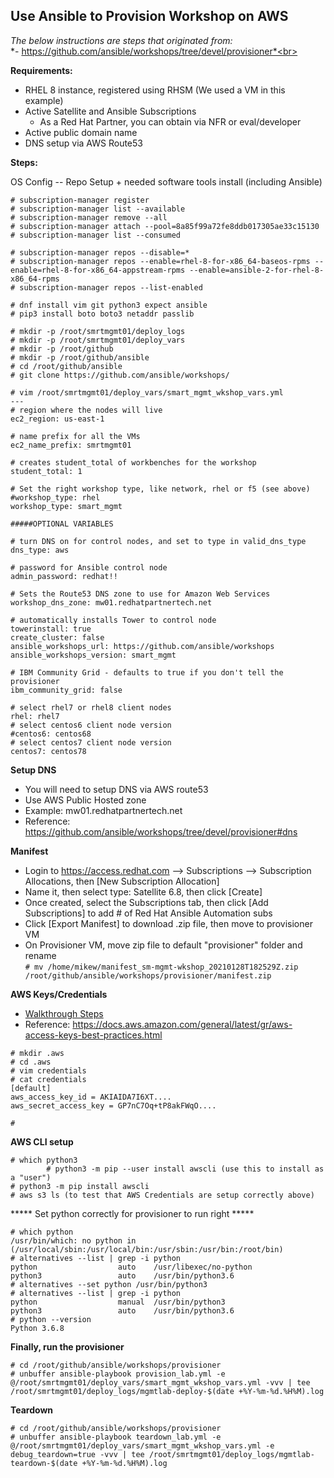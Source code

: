 ## Use Ansible to Provision Workshop on AWS

*The below instructions are steps that originated from:*<br>
*- https://github.com/ansible/workshops/tree/devel/provisioner*<br>



**Requirements:**
- RHEL 8 instance, registered using RHSM (We used a VM in this example)
- Active Satellite and Ansible Subscriptions
    - As a Red Hat Partner, you can obtain via NFR or eval/developer
- Active public domain name
- DNS setup via AWS Route53 

**Steps:**
 
OS Config -- Repo Setup + needed software tools install (including Ansible)
```
# subscription-manager register
# subscription-manager list --available
# subscription-manager remove --all
# subscription-manager attach --pool=8a85f99a72fe8ddb017305ae33c15130
# subscription-manager list --consumed

# subscription-manager repos --disable=*
# subscription-manager repos --enable=rhel-8-for-x86_64-baseos-rpms --enable=rhel-8-for-x86_64-appstream-rpms --enable=ansible-2-for-rhel-8-x86_64-rpms
# subscription-manager repos --list-enabled

# dnf install vim git python3 expect ansible
# pip3 install boto boto3 netaddr passlib 

# mkdir -p /root/smrtmgmt01/deploy_logs
# mkdir -p /root/smrtmgmt01/deploy_vars
# mkdir -p /root/github
# mkdir -p /root/github/ansible
# cd /root/github/ansible
# git clone https://github.com/ansible/workshops/
 
# vim /root/smrtmgmt01/deploy_vars/smart_mgmt_wkshop_vars.yml
---
# region where the nodes will live
ec2_region: us-east-1

# name prefix for all the VMs
ec2_name_prefix: smrtmgmt01

# creates student_total of workbenches for the workshop
student_total: 1

# Set the right workshop type, like network, rhel or f5 (see above)
#workshop_type: rhel
workshop_type: smart_mgmt

#####OPTIONAL VARIABLES

# turn DNS on for control nodes, and set to type in valid_dns_type
dns_type: aws

# password for Ansible control node
admin_password: redhat!!

# Sets the Route53 DNS zone to use for Amazon Web Services
workshop_dns_zone: mw01.redhatpartnertech.net

# automatically installs Tower to control node
towerinstall: true
create_cluster: false
ansible_workshops_url: https://github.com/ansible/workshops
ansible_workshops_version: smart_mgmt

# IBM Community Grid - defaults to true if you don't tell the provisioner
ibm_community_grid: false

# select rhel7 or rhel8 client nodes
rhel: rhel7
# select centos6 client node version
#centos6: centos68
# select centos7 client node version
centos7: centos78

```

**Setup DNS** 
- You will need to setup DNS via AWS route53
- Use AWS Public Hosted zone
- Example: mw01.redhatpartnertech.net
- Reference: https://github.com/ansible/workshops/tree/devel/provisioner#dns

**Manifest**
- Login to https://access.redhat.com --> Subscriptions --> Subscription Allocations, then [New Subscription Allocation]
- Name it, then select type: Satellite 6.8, then click [Create]
- Once created, select the Subscriptions tab, then click [Add Subscriptions] to add # of Red Hat Ansible Automation subs
- Click [Export Manifest] to download .zip file, then move to provisioner VM
- On Provisioner VM, move zip file to default "provisioner" folder and rename<br>
```# mv /home/mikew/manifest_sm-mgmt-wkshop_20210128T182529Z.zip /root/github/ansible/workshops/provisioner/manifest.zip```

**AWS Keys/Credentials**
- [Walkthrough Steps](https://github.com/ansible/workshops/blob/devel/docs/aws-directions/AWSHELP.md)
- Reference: https://docs.aws.amazon.com/general/latest/gr/aws-access-keys-best-practices.html
```# cd ~/
# mkdir .aws
# cd .aws
# vim credentials 
# cat credentials
[default]
aws_access_key_id = AKIAIDA7I6XT....
aws_secret_access_key = GP7nC7Oq+tP8akFWqO....

#
```

**AWS CLI setup**
```
# which python3
        # python3 -m pip --user install awscli (use this to install as a "user")
# python3 -m pip install awscli
# aws s3 ls (to test that AWS Credentials are setup correctly above)
```
***** Set python correctly for provisioner to run right *****
```
# which python
/usr/bin/which: no python in (/usr/local/sbin:/usr/local/bin:/usr/sbin:/usr/bin:/root/bin)
# alternatives --list | grep -i python
python              	auto  	/usr/libexec/no-python
python3             	auto  	/usr/bin/python3.6
# alternatives --set python /usr/bin/python3
# alternatives --list | grep -i python
python              	manual	/usr/bin/python3
python3             	auto  	/usr/bin/python3.6
# python --version
Python 3.6.8
```

**Finally, run the provisioner**
```
# cd /root/github/ansible/workshops/provisioner
# unbuffer ansible-playbook provision_lab.yml -e @/root/smrtmgmt01/deploy_vars/smart_mgmt_wkshop_vars.yml -vvv | tee /root/smrtmgmt01/deploy_logs/mgmtlab-deploy-$(date +%Y-%m-%d.%H%M).log
```

**Teardown**
```
# cd /root/github/ansible/workshops/provisioner
# unbuffer ansible-playbook teardown_lab.yml -e @/root/smrtmgmt01/deploy_vars/smart_mgmt_wkshop_vars.yml -e debug_teardown=true -vvv | tee /root/smrtmgmt01/deploy_logs/mgmtlab-teardown-$(date +%Y-%m-%d.%H%M).log
```


